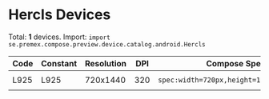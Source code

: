 # Hercls Devices

Total: **1** devices. Import: `import se.premex.compose.preview.device.catalog.android.Hercls`

| Code | Constant | Resolution | DPI | Compose Spec | Preview Usage |
|------|----------|------------|-----|-------------|---------------|
| L925 | L925 | 720x1440 | 320 | `spec:width=720px,height=1440px,dpi=320` | `@Preview(device = Hercls.L925)` |

<!-- Generated automatically. Do not edit manually. -->
